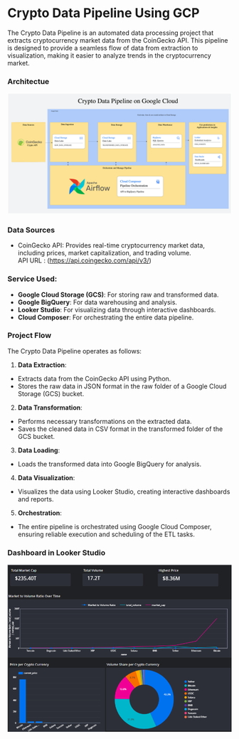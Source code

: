 # Crypto Data Pipeline Using GCP
The Crypto Data Pipeline is an automated data processing project that extracts cryptocurrency market data from the CoinGecko API. This pipeline is designed to provide a seamless flow of data from extraction to visualization, making it easier to analyze trends in the cryptocurrency market.

### Architectue
![Architecture Diagram](https://github.com/mrpatil34/Crypto-data-Pipeline-using-GCP/blob/main/Architecture.png)

### Data Sources
- CoinGecko API: Provides real-time cryptocurrency market data, including prices, market capitalization, and trading volume.</br > API URL : (https://api.coingecko.com/api/v3/)

### Service Used:
- **Google Cloud Storage (GCS)**: For storing raw and transformed data.
- **Google BigQuery**: For data warehousing and analysis.
- **Looker Studio**: For visualizing data through interactive dashboards.
- **Cloud Composer**: For orchestrating the entire data pipeline.

### Project Flow
The Crypto Data Pipeline operates as follows:

1. **Data Extraction**:
  - Extracts data from the CoinGecko API using Python.
  - Stores the raw data in JSON format in the raw folder of a Google Cloud Storage (GCS) bucket.

2. **Data Transformation**:
  - Performs necessary transformations on the extracted data.
  - Saves the cleaned data in CSV format in the transformed folder of the GCS bucket.

3. **Data Loading**:
  - Loads the transformed data into Google BigQuery for analysis.

4. **Data Visualization**:
  - Visualizes the data using Looker Studio, creating interactive dashboards and reports.

5. **Orchestration**:
  - The entire pipeline is orchestrated using Google Cloud Composer, ensuring reliable execution and scheduling of the ETL tasks.

### Dashboard in Looker Studio
![Dashboard](https://github.com/mrpatil34/Crypto-data-Pipeline-using-GCP/blob/main/Crypto-currency%20Dashboard.png)
